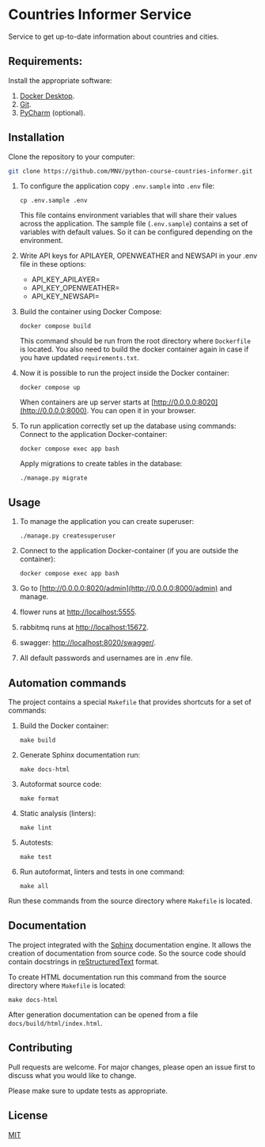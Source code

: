 # Countries Informer Service

Service to get up-to-date information about countries and cities.

## Requirements:

Install the appropriate software:

1. [Docker Desktop](https://www.docker.com).
2. [Git](https://github.com/git-guides/install-git).
3. [PyCharm](https://www.jetbrains.com/ru-ru/pycharm/download) (optional).

## Installation

Clone the repository to your computer:
```bash
git clone https://github.com/MNV/python-course-countries-informer.git
```

1. To configure the application copy `.env.sample` into `.env` file:
    ```shell
    cp .env.sample .env
    ```
   
    This file contains environment variables that will share their values across the application.
    The sample file (`.env.sample`) contains a set of variables with default values. 
    So it can be configured depending on the environment.
2. Write API keys for APILAYER, OPENWEATHER and NEWSAPI in your .env file in these options:
    - API_KEY_APILAYER=
    - API_KEY_OPENWEATHER=
    - API_KEY_NEWSAPI=

3. Build the container using Docker Compose:
    ```shell
    docker compose build
    ```
    This command should be run from the root directory where `Dockerfile` is located.
    You also need to build the docker container again in case if you have updated `requirements.txt`.
   
4. Now it is possible to run the project inside the Docker container:
    ```shell
    docker compose up
    ```
   When containers are up server starts at [http://0.0.0.0:8020](http://0.0.0.0:8000). You can open it in your browser.

5. To run application correctly set up the database using commands:
    Connect to the application Docker-container:
    ```shell
    docker compose exec app bash
    ```
   Apply migrations to create tables in the database:
    ```shell
    ./manage.py migrate
    ```

## Usage

1. To manage the application you can create superuser:
    ```shell
    ./manage.py createsuperuser
    ```
2. Connect to the application Docker-container (if you are outside the container):
    ```shell
    docker compose exec app bash
    ```
   
3. Go to [http://0.0.0.0:8020/admin](http://0.0.0.0:8000/admin) and manage.
4. flower runs at [http://localhost:5555](http://localhost:5555).
5. rabbitmq runs at [http://localhost:15672](http://localhost:15672).
6. swagger: [http://localhost:8020/swagger/](http://localhost:8020/swagger/).
7. All default passwords and usernames are in .env file.

## Automation commands

The project contains a special `Makefile` that provides shortcuts for a set of commands:
1. Build the Docker container:
    ```shell
    make build
    ```

2. Generate Sphinx documentation run:
    ```shell
    make docs-html
    ```

3. Autoformat source code:
    ```shell
    make format
    ```

4. Static analysis (linters):
    ```shell
    make lint
    ```

5. Autotests:
    ```shell
    make test
    ```

6. Run autoformat, linters and tests in one command:
    ```shell
    make all
    ```

Run these commands from the source directory where `Makefile` is located.

## Documentation

The project integrated with the [Sphinx](https://www.sphinx-doc.org/en/master/) documentation engine. 
It allows the creation of documentation from source code. 
So the source code should contain docstrings in [reStructuredText](https://docutils.sourceforge.io/rst.html) format.

To create HTML documentation run this command from the source directory where `Makefile` is located:
```shell
make docs-html
```

After generation documentation can be opened from a file `docs/build/html/index.html`.

## Contributing
Pull requests are welcome. For major changes, please open an issue first to discuss what you would like to change.

Please make sure to update tests as appropriate.

## License
[MIT](https://choosealicense.com/licenses/mit/)
